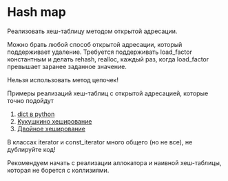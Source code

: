 # Hash map
Реализовать хеш-таблицу методом открытой адресации.

Можно брать любой способ открытой адресации, который поддерживает удаление.
Требуется поддерживать load_factor константным и делать rehash, realloc, каждый раз, когда load_factor превышает заранее заданное значение.

Нельзя использовать метод цепочек!

Примеры реализаций хеш-таблиц с открытой адресацией, которые точно подойдут
1. [dict в python](https://www.laurentluce.com/posts/python-dictionary-implementation/)
2. [Кукушкино хеширование](https://neerc.ifmo.ru/wiki/index.php?title=%D0%A5%D0%B5%D1%88%D0%B8%D1%80%D0%BE%D0%B2%D0%B0%D0%BD%D0%B8%D0%B5_%D0%BA%D1%83%D0%BA%D1%83%D1%88%D0%BA%D0%B8)
3. [Двойное хеширование](https://neerc.ifmo.ru/wiki/index.php?title=%D0%A0%D0%B0%D0%B7%D1%80%D0%B5%D1%88%D0%B5%D0%BD%D0%B8%D0%B5_%D0%BA%D0%BE%D0%BB%D0%BB%D0%B8%D0%B7%D0%B8%D0%B9)

В классах iterator и const_iterator много общего (но не все), не дублируйте код!

Рекомендуем начать с реализации аллокатора и наивной хеш-таблицы, которая не борется с коллизиями.

